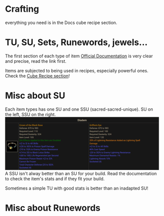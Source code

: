 # Crafting

everything you need is in the Docs cube recipe section.

# TU, SU, Sets, Runewords, jewels...

The first section of each type of item [Official Documentation](https://docs.median-xl.com/) is very clear and precise, read the link first.

Items are subjected to being used in recipes, especially powerful ones. Check the [Cube Recipe section](https://docs.median-xl.com/doc/items/cube)!

# Misc about SU

Each item types has one SU and one SSU (sacred-sacred-unique). SU on the left, SSU on the right.
![](../img/su.png)
A SSU isn't alway better than an SU for your build. Read the documentation to check the item's stats and if they fit your build.

Sometimes a simple TU with good stats is better than an inadapted SU!

# Misc about Runewords


